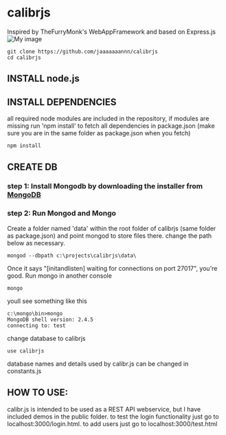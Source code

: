 # calibrjs
Inspired by TheFurryMonk's WebAppFramework and based on Express.js
![My image](http://jaaaaaaannn.github.io/calibrjs/img/preview.png)

```
git clone https://github.com/jaaaaaaannn/calibrjs
cd calibrjs
```

## INSTALL node.js

## INSTALL DEPENDENCIES
all required node modules are included in the repository, if modules are missing run 'npm install' to fetch all dependencies in package.json (make sure you are in the same folder as package.json when you fetch)
```
npm install
```

## CREATE DB
### step 1: Install Mongodb by downloading the installer from [MongoDB](http://mongodb.org)

### step 2: Run Mongod and Mongo
Create a folder named 'data' within the root folder of calibrjs (same folder as package.json) and point mongod to store files there. change the path below as necessary.

```
mongod --dbpath c:\projects\calibrjs\data\
```

Once it says "[initandlisten] waiting for connections on port 27017", you're good.
Run mongo in another console

```
mongo
```

youll see something like this 

```
c:\mongo\bin>mongo
MongoDB shell version: 2.4.5
connecting to: test
```

change database to calibrjs

```
use calibrjs
```


database names and details used by calibr.js can be changed in constants.js

## HOW TO USE:
calibr.js is intended to be used as a REST API webservice, but I have included demos in the public folder.
to test the login functionality just go to localhost:3000/login.html.
to add users just go to localhost:3000/test.html
